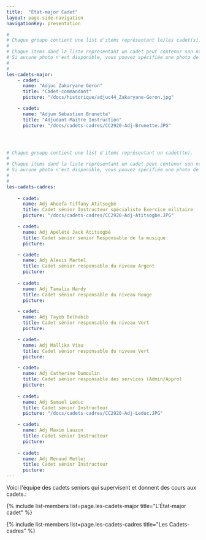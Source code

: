 ```yaml
---
title:  "État-major Cadet" 
layout: page-side-navigation
navigationKey: presentation

#
# Chaque groupe contient une list d'items représentant le/les cadet(s).
#
# Chaque items dand la liste représentant un cadet peut contenur son nom, le titre (grade) et l'URL de sa photo. 
# Si aucune photo n'est disponible, vous pouvez spécifiée une photo de grade ou simplement le laissé vide afin d'indiqué au script d'utiliser une photo par défaut .
#
#
les-cadets-major:
    - cadet:
      name: "Adjuc Zakaryane Geron"
      title: "Cadet-commandant"
      picture: "/docs/historique/adjuc44_Zakaryane-Geron.jpg"

    - cadet:
      name: "Adjum Sébastien Brunette"
      title: "Adjudant-Maitre Instruction"
      picture: "/docs/cadets-cadres/CC2920-Adj-Brunette.JPG"




# Chaque groupe contient une list d'items représentant un cadet(te).
#
# Chaque items dand la liste représentant un cadet peut contenur son nom, le titre (grade) et l'URL de sa photo. 
# Si aucune photo n'est disponible, vous pouvez spécifiée une photo de grade ou simplement le laissé vide afin d'indiqué au script d'utiliser une photo par défaut .
#
#
les-cadets-cadres:
    
    - cadet: 
      name: Adj Ahoefa Tiffany Atitsogbé 
      title: Cadet sénior Instructeur spécialiste Exercice militaire
      picture: "/docs/cadets-cadres/CC2920-Adj-Atitsogbe.JPG"

    - cadet: 
      name: Adj Apélété Jack Atitsogbé 
      title: Cadet sénior senior Responsable de la musique
      picture:

    - cadet: 
      name: Adj Alexis Martel 
      title: Cadet sénior responsable du niveau Argent
      picture: 
      
    - cadet: 
      name: Adj Tamalia Hardy  
      title: Cadet sénior responsable du niveau Rouge
      picture: 

    - cadet: 
      name: Adj Tayeb Belhabib 
      title: Cadet sénior responsable du niveau Vert
      picture: 

    - cadet: 
      name: Adj Mallika Viau 
      title: Cadet sénior responsable du niveau Vert
      picture: 

    - cadet: 
      name: Adj Catherine Dumoulin 
      title: Cadet sénior responsable des services (Admin/Appro)
      picture: 
          
    - cadet: 
      name: Adj Samuel Leduc
      title: Cadet sénior Instructeur
      picture: "/docs/cadets-cadres/CC2920-Adj-Leduc.JPG"

    - cadet: 
      name: Adj Maxim Lauzon
      title: Cadet sénior Instructeur
      picture:
      
    - cadet: 
      name: Adj Renaud Metlej
      title: Cadet sénior Instructeur
      picture:
---
```



Voici l'équipe des cadets seniors qui supervisent et donnent des cours aux cadets.:



{% include list-members 
    list=page.les-cadets-major
    title="L'État-major cadet" 
%}


{% include list-members 
    list=page.les-cadets-cadres
    title="Les Cadets-cadres"
%}
